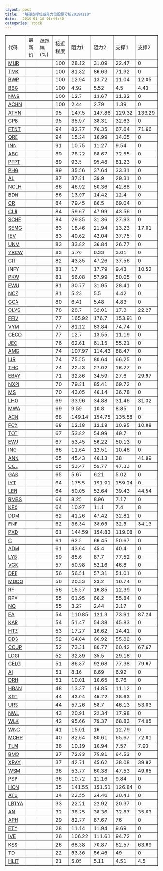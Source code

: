 ```yaml
---
layout: post
title:  "触碰支撑位或阻力位股票分析20190118"
date:   2019-01-18 01:44:43
categories: stock
---
```

<script type="text/javascript">
var stockList = []
stockList.push('gb_mur');
stockList.push('gb_tmk');
stockList.push('gb_bwp');
stockList.push('gb_bbg');
stockList.push('gb_nws');
stockList.push('gb_achn');
stockList.push('gb_athn');
stockList.push('gb_cpb');
stockList.push('gb_ftnt');
stockList.push('gb_qre');
stockList.push('gb_inn');
stockList.push('gb_abc');
stockList.push('gb_pfpt');
stockList.push('gb_phg');
stockList.push('gb_al');
stockList.push('gb_nclh');
stockList.push('gb_bdn');
stockList.push('gb_cr');
stockList.push('gb_clr');
stockList.push('gb_schf');
stockList.push('gb_semg');
stockList.push('gb_iev');
stockList.push('gb_unm');
stockList.push('gb_yrcw');
stockList.push('gb_cit');
stockList.push('gb_infy');
stockList.push('gb_pkw');
stockList.push('gb_ewu');
stockList.push('gb_ncz');
stockList.push('gb_gca');
stockList.push('gb_clvs');
stockList.push('gb_ffiv');
stockList.push('gb_vym');
stockList.push('gb_ceco');
stockList.push('gb_jec');
stockList.push('gb_amg');
stockList.push('gb_ijr');
stockList.push('gb_thc');
stockList.push('gb_ebay');
stockList.push('gb_nxpi');
stockList.push('gb_ms');
stockList.push('gb_lho');
stockList.push('gb_mwa');
stockList.push('gb_acn');
stockList.push('gb_fcx');
stockList.push('gb_tot');
stockList.push('gb_ewj');
stockList.push('gb_ing');
stockList.push('gb_ann');
stockList.push('gb_ccl');
stockList.push('gb_gab');
stockList.push('gb_iyt');
stockList.push('gb_len');
stockList.push('gb_rmbs');
stockList.push('gb_kfx');
stockList.push('gb_ddm');
stockList.push('gb_fnf');
stockList.push('gb_pxd');
stockList.push('gb_c');
stockList.push('gb_adm');
stockList.push('gb_lyb');
stockList.push('gb_vgk');
stockList.push('gb_dfe');
stockList.push('gb_mdco');
stockList.push('gb_rf');
stockList.push('gb_rpv');
stockList.push('gb_nq');
stockList.push('gb_ea');
stockList.push('gb_kar');
stockList.push('gb_htz');
stockList.push('gb_dds');
stockList.push('gb_coup');
stockList.push('gb_logi');
stockList.push('gb_celg');
stockList.push('gb_ai');
stockList.push('gb_drh');
stockList.push('gb_hban');
stockList.push('gb_xrt');
stockList.push('gb_urs');
stockList.push('gb_nwl');
stockList.push('gb_wlk');
stockList.push('gb_wnc');
stockList.push('gb_mchp');
stockList.push('gb_tlm');
stockList.push('gb_bmo');
stockList.push('gb_xray');
stockList.push('gb_wsm');
stockList.push('gb_psp');
stockList.push('gb_hon');
stockList.push('gb_atu');
stockList.push('gb_lbtya');
stockList.push('gb_an');
stockList.push('gb_aph');
stockList.push('gb_ety');
stockList.push('gb_ive');
stockList.push('gb_kss');
stockList.push('gb_td');
stockList.push('gb_hlit');
</script>
<table border="1">
 <tr>
 <td>代码</td>
 <td>最新价</td>
 <td>涨跌幅(%)</td>
 <td>接近程度</td>
 <td>阻力1</td>
 <td>阻力2</td>
 <td>支撑1</td>
 <td>支撑2</td>
</tr>
  <tr id="mur" class="red">
  <td><a href="http://stock.finance.sina.com.cn/usstock/quotes/MUR.html" target="_blank">MUR</a></td><td></td><td></td><td>100</td><td>28.12</td><td>31.09</td><td>22.47</td><td>0</td></tr>
  <tr id="tmk" class="red">
  <td><a href="http://stock.finance.sina.com.cn/usstock/quotes/TMK.html" target="_blank">TMK</a></td><td></td><td></td><td>100</td><td>81.82</td><td>86.63</td><td>71.92</td><td>0</td></tr>
  <tr id="bwp" class="green">
  <td><a href="http://stock.finance.sina.com.cn/usstock/quotes/BWP.html" target="_blank">BWP</a></td><td></td><td></td><td>100</td><td>12.94</td><td>13.72</td><td>11.04</td><td>12.05</td></tr>
  <tr id="bbg" class="red">
  <td><a href="http://stock.finance.sina.com.cn/usstock/quotes/BBG.html" target="_blank">BBG</a></td><td></td><td></td><td>100</td><td>4.92</td><td>5.52</td><td>4.5</td><td>4.43</td></tr>
  <tr id="nws" class="red">
  <td><a href="http://stock.finance.sina.com.cn/usstock/quotes/NWS.html" target="_blank">NWS</a></td><td></td><td></td><td>100</td><td>12.7</td><td>13.67</td><td>11.32</td><td>0</td></tr>
  <tr id="achn" class="red">
  <td><a href="http://stock.finance.sina.com.cn/usstock/quotes/ACHN.html" target="_blank">ACHN</a></td><td></td><td></td><td>100</td><td>2.44</td><td>2.79</td><td>1.39</td><td>0</td></tr>
  <tr id="athn" class="green">
  <td><a href="http://stock.finance.sina.com.cn/usstock/quotes/ATHN.html" target="_blank">ATHN</a></td><td></td><td></td><td>95</td><td>147.5</td><td>147.86</td><td>129.32</td><td>133.29</td></tr>
  <tr id="cpb" class="red">
  <td><a href="http://stock.finance.sina.com.cn/usstock/quotes/CPB.html" target="_blank">CPB</a></td><td></td><td></td><td>95</td><td>35.97</td><td>38.31</td><td>32.63</td><td>0</td></tr>
  <tr id="ftnt" class="green">
  <td><a href="http://stock.finance.sina.com.cn/usstock/quotes/FTNT.html" target="_blank">FTNT</a></td><td></td><td></td><td>94</td><td>82.77</td><td>76.35</td><td>67.64</td><td>71.66</td></tr>
  <tr id="qre" class="red">
  <td><a href="http://stock.finance.sina.com.cn/usstock/quotes/QRE.html" target="_blank">QRE</a></td><td></td><td></td><td>94</td><td>15.24</td><td>16.99</td><td>14.05</td><td>0</td></tr>
  <tr id="inn" class="red">
  <td><a href="http://stock.finance.sina.com.cn/usstock/quotes/INN.html" target="_blank">INN</a></td><td></td><td></td><td>91</td><td>10.75</td><td>11.27</td><td>9.54</td><td>0</td></tr>
  <tr id="abc" class="red">
  <td><a href="http://stock.finance.sina.com.cn/usstock/quotes/ABC.html" target="_blank">ABC</a></td><td></td><td></td><td>89</td><td>78.22</td><td>88.67</td><td>72.55</td><td>0</td></tr>
  <tr id="pfpt" class="red">
  <td><a href="http://stock.finance.sina.com.cn/usstock/quotes/PFPT.html" target="_blank">PFPT</a></td><td></td><td></td><td>89</td><td>93.5</td><td>95.48</td><td>81.23</td><td>0</td></tr>
  <tr id="phg" class="red">
  <td><a href="http://stock.finance.sina.com.cn/usstock/quotes/PHG.html" target="_blank">PHG</a></td><td></td><td></td><td>89</td><td>35.56</td><td>37.64</td><td>33.31</td><td>0</td></tr>
  <tr id="al" class="red">
  <td><a href="http://stock.finance.sina.com.cn/usstock/quotes/AL.html" target="_blank">AL</a></td><td></td><td></td><td>87</td><td>37.21</td><td>39.9</td><td>29.31</td><td>0</td></tr>
  <tr id="nclh" class="red">
  <td><a href="http://stock.finance.sina.com.cn/usstock/quotes/NCLH.html" target="_blank">NCLH</a></td><td></td><td></td><td>86</td><td>46.92</td><td>50.36</td><td>42.88</td><td>0</td></tr>
  <tr id="bdn" class="red">
  <td><a href="http://stock.finance.sina.com.cn/usstock/quotes/BDN.html" target="_blank">BDN</a></td><td></td><td></td><td>86</td><td>13.97</td><td>14.42</td><td>12.4</td><td>0</td></tr>
  <tr id="cr" class="red">
  <td><a href="http://stock.finance.sina.com.cn/usstock/quotes/CR.html" target="_blank">CR</a></td><td></td><td></td><td>84</td><td>79.45</td><td>86.5</td><td>69.04</td><td>0</td></tr>
  <tr id="clr" class="red">
  <td><a href="http://stock.finance.sina.com.cn/usstock/quotes/CLR.html" target="_blank">CLR</a></td><td></td><td></td><td>84</td><td>59.67</td><td>47.99</td><td>43.56</td><td>0</td></tr>
  <tr id="schf" class="red">
  <td><a href="http://stock.finance.sina.com.cn/usstock/quotes/SCHF.html" target="_blank">SCHF</a></td><td></td><td></td><td>84</td><td>29.85</td><td>31.36</td><td>27.93</td><td>0</td></tr>
  <tr id="semg" class="green">
  <td><a href="http://stock.finance.sina.com.cn/usstock/quotes/SEMG.html" target="_blank">SEMG</a></td><td></td><td></td><td>83</td><td>18.46</td><td>21.94</td><td>13.23</td><td>17.01</td></tr>
  <tr id="iev" class="green">
  <td><a href="http://stock.finance.sina.com.cn/usstock/quotes/IEV.html" target="_blank">IEV</a></td><td></td><td></td><td>83</td><td>40.62</td><td>42.04</td><td>37.75</td><td>0</td></tr>
  <tr id="unm" class="red">
  <td><a href="http://stock.finance.sina.com.cn/usstock/quotes/UNM.html" target="_blank">UNM</a></td><td></td><td></td><td>83</td><td>33.82</td><td>36.84</td><td>26.77</td><td>0</td></tr>
  <tr id="yrcw" class="red">
  <td><a href="http://stock.finance.sina.com.cn/usstock/quotes/YRCW.html" target="_blank">YRCW</a></td><td></td><td></td><td>83</td><td>5.76</td><td>6.33</td><td>3.01</td><td>0</td></tr>
  <tr id="cit" class="red">
  <td><a href="http://stock.finance.sina.com.cn/usstock/quotes/CIT.html" target="_blank">CIT</a></td><td></td><td></td><td>82</td><td>43.85</td><td>47.26</td><td>37.56</td><td>0</td></tr>
  <tr id="infy" class="green">
  <td><a href="http://stock.finance.sina.com.cn/usstock/quotes/INFY.html" target="_blank">INFY</a></td><td></td><td></td><td>81</td><td>17</td><td>17.79</td><td>9.43</td><td>10.52</td></tr>
  <tr id="pkw" class="red">
  <td><a href="http://stock.finance.sina.com.cn/usstock/quotes/PKW.html" target="_blank">PKW</a></td><td></td><td></td><td>81</td><td>56.08</td><td>57.99</td><td>50.05</td><td>0</td></tr>
  <tr id="ewu" class="red">
  <td><a href="http://stock.finance.sina.com.cn/usstock/quotes/EWU.html" target="_blank">EWU</a></td><td></td><td></td><td>81</td><td>30.77</td><td>31.95</td><td>28.41</td><td>0</td></tr>
  <tr id="ncz" class="red">
  <td><a href="http://stock.finance.sina.com.cn/usstock/quotes/NCZ.html" target="_blank">NCZ</a></td><td></td><td></td><td>81</td><td>5.23</td><td>5.5</td><td>4.42</td><td>0</td></tr>
  <tr id="gca" class="green">
  <td><a href="http://stock.finance.sina.com.cn/usstock/quotes/GCA.html" target="_blank">GCA</a></td><td></td><td></td><td>80</td><td>6.41</td><td>5.48</td><td>4.83</td><td>0</td></tr>
  <tr id="clvs" class="green">
  <td><a href="http://stock.finance.sina.com.cn/usstock/quotes/CLVS.html" target="_blank">CLVS</a></td><td></td><td></td><td>78</td><td>28.7</td><td>32.01</td><td>17.3</td><td>22.27</td></tr>
  <tr id="ffiv" class="green">
  <td><a href="http://stock.finance.sina.com.cn/usstock/quotes/FFIV.html" target="_blank">FFIV</a></td><td></td><td></td><td>77</td><td>165.92</td><td>176.7</td><td>153.91</td><td>0</td></tr>
  <tr id="vym" class="red">
  <td><a href="http://stock.finance.sina.com.cn/usstock/quotes/VYM.html" target="_blank">VYM</a></td><td></td><td></td><td>77</td><td>81.12</td><td>83.84</td><td>74.74</td><td>0</td></tr>
  <tr id="ceco" class="red">
  <td><a href="http://stock.finance.sina.com.cn/usstock/quotes/CECO.html" target="_blank">CECO</a></td><td></td><td></td><td>77</td><td>12.7</td><td>13.55</td><td>11.19</td><td>0</td></tr>
  <tr id="jec" class="red">
  <td><a href="http://stock.finance.sina.com.cn/usstock/quotes/JEC.html" target="_blank">JEC</a></td><td></td><td></td><td>76</td><td>62.61</td><td>61.15</td><td>55.21</td><td>0</td></tr>
  <tr id="amg" class="red">
  <td><a href="http://stock.finance.sina.com.cn/usstock/quotes/AMG.html" target="_blank">AMG</a></td><td></td><td></td><td>74</td><td>107.97</td><td>114.43</td><td>88.47</td><td>0</td></tr>
  <tr id="ijr" class="red">
  <td><a href="http://stock.finance.sina.com.cn/usstock/quotes/IJR.html" target="_blank">IJR</a></td><td></td><td></td><td>74</td><td>75.55</td><td>80.64</td><td>66.25</td><td>0</td></tr>
  <tr id="thc" class="red">
  <td><a href="http://stock.finance.sina.com.cn/usstock/quotes/THC.html" target="_blank">THC</a></td><td></td><td></td><td>74</td><td>22.43</td><td>27.02</td><td>16.77</td><td>0</td></tr>
  <tr id="ebay" class="green">
  <td><a href="http://stock.finance.sina.com.cn/usstock/quotes/EBAY.html" target="_blank">EBAY</a></td><td></td><td></td><td>71</td><td>32.86</td><td>34.59</td><td>27.6</td><td>29.97</td></tr>
  <tr id="nxpi" class="red">
  <td><a href="http://stock.finance.sina.com.cn/usstock/quotes/NXPI.html" target="_blank">NXPI</a></td><td></td><td></td><td>70</td><td>79.21</td><td>85.41</td><td>69.72</td><td>0</td></tr>
  <tr id="ms" class="red">
  <td><a href="http://stock.finance.sina.com.cn/usstock/quotes/MS.html" target="_blank">MS</a></td><td></td><td></td><td>70</td><td>43.05</td><td>46.14</td><td>36.78</td><td>0</td></tr>
  <tr id="lho" class="green">
  <td><a href="http://stock.finance.sina.com.cn/usstock/quotes/LHO.html" target="_blank">LHO</a></td><td></td><td></td><td>69</td><td>33.96</td><td>34.88</td><td>31.46</td><td>31.32</td></tr>
  <tr id="mwa" class="red">
  <td><a href="http://stock.finance.sina.com.cn/usstock/quotes/MWA.html" target="_blank">MWA</a></td><td></td><td></td><td>69</td><td>9.59</td><td>10.8</td><td>8.85</td><td>0</td></tr>
  <tr id="acn" class="red">
  <td><a href="http://stock.finance.sina.com.cn/usstock/quotes/ACN.html" target="_blank">ACN</a></td><td></td><td></td><td>68</td><td>149.14</td><td>154.75</td><td>135.58</td><td>0</td></tr>
  <tr id="fcx" class="red">
  <td><a href="http://stock.finance.sina.com.cn/usstock/quotes/FCX.html" target="_blank">FCX</a></td><td></td><td></td><td>68</td><td>12.18</td><td>12.18</td><td>10.95</td><td>10.88</td></tr>
  <tr id="tot" class="red">
  <td><a href="http://stock.finance.sina.com.cn/usstock/quotes/TOT.html" target="_blank">TOT</a></td><td></td><td></td><td>67</td><td>53.82</td><td>54.99</td><td>49.7</td><td>0</td></tr>
  <tr id="ewj" class="green">
  <td><a href="http://stock.finance.sina.com.cn/usstock/quotes/EWJ.html" target="_blank">EWJ</a></td><td></td><td></td><td>67</td><td>53.45</td><td>56.22</td><td>50.13</td><td>0</td></tr>
  <tr id="ing" class="red">
  <td><a href="http://stock.finance.sina.com.cn/usstock/quotes/ING.html" target="_blank">ING</a></td><td></td><td></td><td>66</td><td>11.64</td><td>12.51</td><td>10.46</td><td>0</td></tr>
  <tr id="ann" class="red">
  <td><a href="http://stock.finance.sina.com.cn/usstock/quotes/ANN.html" target="_blank">ANN</a></td><td></td><td></td><td>65</td><td>45.43</td><td>46.13</td><td>38</td><td>41.99</td></tr>
  <tr id="ccl" class="green">
  <td><a href="http://stock.finance.sina.com.cn/usstock/quotes/CCL.html" target="_blank">CCL</a></td><td></td><td></td><td>65</td><td>53.47</td><td>59.77</td><td>47.33</td><td>0</td></tr>
  <tr id="gab" class="red">
  <td><a href="http://stock.finance.sina.com.cn/usstock/quotes/GAB.html" target="_blank">GAB</a></td><td></td><td></td><td>65</td><td>5.67</td><td>6.21</td><td>5.02</td><td>0</td></tr>
  <tr id="iyt" class="red">
  <td><a href="http://stock.finance.sina.com.cn/usstock/quotes/IYT.html" target="_blank">IYT</a></td><td></td><td></td><td>64</td><td>175.5</td><td>191.91</td><td>159.24</td><td>0</td></tr>
  <tr id="len" class="green">
  <td><a href="http://stock.finance.sina.com.cn/usstock/quotes/LEN.html" target="_blank">LEN</a></td><td></td><td></td><td>64</td><td>50.05</td><td>52.64</td><td>39.43</td><td>44.54</td></tr>
  <tr id="rmbs" class="red">
  <td><a href="http://stock.finance.sina.com.cn/usstock/quotes/RMBS.html" target="_blank">RMBS</a></td><td></td><td></td><td>64</td><td>8.25</td><td>8.96</td><td>7.17</td><td>0</td></tr>
  <tr id="kfx" class="green">
  <td><a href="http://stock.finance.sina.com.cn/usstock/quotes/KFX.html" target="_blank">KFX</a></td><td></td><td></td><td>64</td><td>10.97</td><td>11.1</td><td>7.4</td><td>8</td></tr>
  <tr id="ddm" class="red">
  <td><a href="http://stock.finance.sina.com.cn/usstock/quotes/DDM.html" target="_blank">DDM</a></td><td></td><td></td><td>62</td><td>41.26</td><td>47.42</td><td>32.81</td><td>0</td></tr>
  <tr id="fnf" class="green">
  <td><a href="http://stock.finance.sina.com.cn/usstock/quotes/FNF.html" target="_blank">FNF</a></td><td></td><td></td><td>62</td><td>36.34</td><td>38.65</td><td>32.5</td><td>34.13</td></tr>
  <tr id="pxd" class="red">
  <td><a href="http://stock.finance.sina.com.cn/usstock/quotes/PXD.html" target="_blank">PXD</a></td><td></td><td></td><td>61</td><td>144.59</td><td>154.83</td><td>119.08</td><td>0</td></tr>
  <tr id="c" class="red">
  <td><a href="http://stock.finance.sina.com.cn/usstock/quotes/C.html" target="_blank">C</a></td><td></td><td></td><td>61</td><td>62.5</td><td>66.45</td><td>50.67</td><td>0</td></tr>
  <tr id="adm" class="red">
  <td><a href="http://stock.finance.sina.com.cn/usstock/quotes/ADM.html" target="_blank">ADM</a></td><td></td><td></td><td>61</td><td>43.64</td><td>45.4</td><td>40.4</td><td>0</td></tr>
  <tr id="lyb" class="green">
  <td><a href="http://stock.finance.sina.com.cn/usstock/quotes/LYB.html" target="_blank">LYB</a></td><td></td><td></td><td>59</td><td>85.6</td><td>87.7</td><td>77.52</td><td>0</td></tr>
  <tr id="vgk" class="red">
  <td><a href="http://stock.finance.sina.com.cn/usstock/quotes/VGK.html" target="_blank">VGK</a></td><td></td><td></td><td>57</td><td>50.98</td><td>52.16</td><td>46.8</td><td>0</td></tr>
  <tr id="dfe" class="green">
  <td><a href="http://stock.finance.sina.com.cn/usstock/quotes/DFE.html" target="_blank">DFE</a></td><td></td><td></td><td>56</td><td>56.51</td><td>57.31</td><td>51.01</td><td>0</td></tr>
  <tr id="mdco" class="red">
  <td><a href="http://stock.finance.sina.com.cn/usstock/quotes/MDCO.html" target="_blank">MDCO</a></td><td></td><td></td><td>56</td><td>20.33</td><td>23.2</td><td>16.74</td><td>0</td></tr>
  <tr id="rf" class="green">
  <td><a href="http://stock.finance.sina.com.cn/usstock/quotes/RF.html" target="_blank">RF</a></td><td></td><td></td><td>56</td><td>15.57</td><td>16.85</td><td>12.39</td><td>0</td></tr>
  <tr id="rpv" class="red">
  <td><a href="http://stock.finance.sina.com.cn/usstock/quotes/RPV.html" target="_blank">RPV</a></td><td></td><td></td><td>55</td><td>61.95</td><td>66.2</td><td>55.84</td><td>0</td></tr>
  <tr id="nq" class="green">
  <td><a href="http://stock.finance.sina.com.cn/usstock/quotes/NQ.html" target="_blank">NQ</a></td><td></td><td></td><td>55</td><td>3.27</td><td>2.44</td><td>2.17</td><td>0</td></tr>
  <tr id="ea" class="green">
  <td><a href="http://stock.finance.sina.com.cn/usstock/quotes/EA.html" target="_blank">EA</a></td><td></td><td></td><td>54</td><td>110.85</td><td>121.3</td><td>73.91</td><td>87.24</td></tr>
  <tr id="kar" class="red">
  <td><a href="http://stock.finance.sina.com.cn/usstock/quotes/KAR.html" target="_blank">KAR</a></td><td></td><td></td><td>54</td><td>51.47</td><td>54.38</td><td>45.83</td><td>0</td></tr>
  <tr id="htz" class="red">
  <td><a href="http://stock.finance.sina.com.cn/usstock/quotes/HTZ.html" target="_blank">HTZ</a></td><td></td><td></td><td>53</td><td>17.27</td><td>16.62</td><td>14.41</td><td>0</td></tr>
  <tr id="dds" class="red">
  <td><a href="http://stock.finance.sina.com.cn/usstock/quotes/DDS.html" target="_blank">DDS</a></td><td></td><td></td><td>52</td><td>64.04</td><td>66.92</td><td>55.82</td><td>0</td></tr>
  <tr id="coup" class="green">
  <td><a href="http://stock.finance.sina.com.cn/usstock/quotes/COUP.html" target="_blank">COUP</a></td><td></td><td></td><td>52</td><td>73.31</td><td>80.77</td><td>60.42</td><td>67.67</td></tr>
  <tr id="logi" class="green">
  <td><a href="http://stock.finance.sina.com.cn/usstock/quotes/LOGI.html" target="_blank">LOGI</a></td><td></td><td></td><td>52</td><td>32.89</td><td>35.5</td><td>29.18</td><td>0</td></tr>
  <tr id="celg" class="red">
  <td><a href="http://stock.finance.sina.com.cn/usstock/quotes/CELG.html" target="_blank">CELG</a></td><td></td><td></td><td>51</td><td>86.87</td><td>92.68</td><td>77.38</td><td>79.67</td></tr>
  <tr id="ai" class="red">
  <td><a href="http://stock.finance.sina.com.cn/usstock/quotes/AI.html" target="_blank">AI</a></td><td></td><td></td><td>51</td><td>8.16</td><td>8.69</td><td>6.92</td><td>0</td></tr>
  <tr id="drh" class="green">
  <td><a href="http://stock.finance.sina.com.cn/usstock/quotes/DRH.html" target="_blank">DRH</a></td><td></td><td></td><td>51</td><td>10.01</td><td>10.65</td><td>8.76</td><td>0</td></tr>
  <tr id="hban" class="red">
  <td><a href="http://stock.finance.sina.com.cn/usstock/quotes/HBAN.html" target="_blank">HBAN</a></td><td></td><td></td><td>48</td><td>13.37</td><td>14.85</td><td>11.12</td><td>0</td></tr>
  <tr id="xrt" class="green">
  <td><a href="http://stock.finance.sina.com.cn/usstock/quotes/XRT.html" target="_blank">XRT</a></td><td></td><td></td><td>44</td><td>43.94</td><td>45.72</td><td>38.63</td><td>0</td></tr>
  <tr id="urs" class="green">
  <td><a href="http://stock.finance.sina.com.cn/usstock/quotes/URS.html" target="_blank">URS</a></td><td></td><td></td><td>44</td><td>57.26</td><td>58.7</td><td>46.13</td><td>53.03</td></tr>
  <tr id="nwl" class="red">
  <td><a href="http://stock.finance.sina.com.cn/usstock/quotes/NWL.html" target="_blank">NWL</a></td><td></td><td></td><td>43</td><td>20.91</td><td>22.34</td><td>17.98</td><td>0</td></tr>
  <tr id="wlk" class="green">
  <td><a href="http://stock.finance.sina.com.cn/usstock/quotes/WLK.html" target="_blank">WLK</a></td><td></td><td></td><td>42</td><td>95.66</td><td>79.37</td><td>68.83</td><td>74.05</td></tr>
  <tr id="wnc" class="green">
  <td><a href="http://stock.finance.sina.com.cn/usstock/quotes/WNC.html" target="_blank">WNC</a></td><td></td><td></td><td>41</td><td>15.01</td><td>16</td><td>12.79</td><td>0</td></tr>
  <tr id="mchp" class="green">
  <td><a href="http://stock.finance.sina.com.cn/usstock/quotes/MCHP.html" target="_blank">MCHP</a></td><td></td><td></td><td>40</td><td>82.64</td><td>80.61</td><td>65.67</td><td>72.81</td></tr>
  <tr id="tlm" class="green">
  <td><a href="http://stock.finance.sina.com.cn/usstock/quotes/TLM.html" target="_blank">TLM</a></td><td></td><td></td><td>38</td><td>10.19</td><td>10.94</td><td>7.57</td><td>7.93</td></tr>
  <tr id="bmo" class="red">
  <td><a href="http://stock.finance.sina.com.cn/usstock/quotes/BMO.html" target="_blank">BMO</a></td><td></td><td></td><td>37</td><td>72.83</td><td>75.81</td><td>64.53</td><td>0</td></tr>
  <tr id="xray" class="green">
  <td><a href="http://stock.finance.sina.com.cn/usstock/quotes/XRAY.html" target="_blank">XRAY</a></td><td></td><td></td><td>37</td><td>42.71</td><td>45.62</td><td>38.08</td><td>39.92</td></tr>
  <tr id="wsm" class="red">
  <td><a href="http://stock.finance.sina.com.cn/usstock/quotes/WSM.html" target="_blank">WSM</a></td><td></td><td></td><td>36</td><td>53.77</td><td>60.38</td><td>47.53</td><td>49.65</td></tr>
  <tr id="psp" class="green">
  <td><a href="http://stock.finance.sina.com.cn/usstock/quotes/PSP.html" target="_blank">PSP</a></td><td></td><td></td><td>36</td><td>10.72</td><td>11.16</td><td>9.84</td><td>0</td></tr>
  <tr id="hon" class="red">
  <td><a href="http://stock.finance.sina.com.cn/usstock/quotes/HON.html" target="_blank">HON</a></td><td></td><td></td><td>35</td><td>141.55</td><td>151.51</td><td>126.84</td><td>0</td></tr>
  <tr id="atu" class="green">
  <td><a href="http://stock.finance.sina.com.cn/usstock/quotes/ATU.html" target="_blank">ATU</a></td><td></td><td></td><td>34</td><td>22.55</td><td>24.46</td><td>20.41</td><td>0</td></tr>
  <tr id="lbtya" class="red">
  <td><a href="http://stock.finance.sina.com.cn/usstock/quotes/LBTYA.html" target="_blank">LBTYA</a></td><td></td><td></td><td>33</td><td>22.21</td><td>22.92</td><td>20.37</td><td>0</td></tr>
  <tr id="an" class="red">
  <td><a href="http://stock.finance.sina.com.cn/usstock/quotes/AN.html" target="_blank">AN</a></td><td></td><td></td><td>32</td><td>38.25</td><td>38.36</td><td>32.87</td><td>35.63</td></tr>
  <tr id="aph" class="red">
  <td><a href="http://stock.finance.sina.com.cn/usstock/quotes/APH.html" target="_blank">APH</a></td><td></td><td></td><td>29</td><td>82.77</td><td>87.67</td><td>76</td><td>0</td></tr>
  <tr id="ety" class="red">
  <td><a href="http://stock.finance.sina.com.cn/usstock/quotes/ETY.html" target="_blank">ETY</a></td><td></td><td></td><td>28</td><td>11.14</td><td>11.94</td><td>9.69</td><td>0</td></tr>
  <tr id="ive" class="green">
  <td><a href="http://stock.finance.sina.com.cn/usstock/quotes/IVE.html" target="_blank">IVE</a></td><td></td><td></td><td>26</td><td>106.22</td><td>111.61</td><td>94.72</td><td>0</td></tr>
  <tr id="kss" class="green">
  <td><a href="http://stock.finance.sina.com.cn/usstock/quotes/KSS.html" target="_blank">KSS</a></td><td></td><td></td><td>26</td><td>68.38</td><td>70.87</td><td>62.57</td><td>63.69</td></tr>
  <tr id="td" class="green">
  <td><a href="http://stock.finance.sina.com.cn/usstock/quotes/TD.html" target="_blank">TD</a></td><td></td><td></td><td>22</td><td>53.36</td><td>56.46</td><td>49</td><td>0</td></tr>
  <tr id="hlit" class="red">
  <td><a href="http://stock.finance.sina.com.cn/usstock/quotes/HLIT.html" target="_blank">HLIT</a></td><td></td><td></td><td>21</td><td>5.05</td><td>5.11</td><td>4.51</td><td>4.5</td></tr>
</table>
